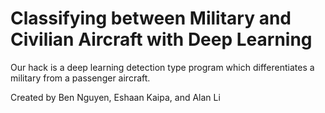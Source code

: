 # Classifying between Military and Civilian Aircraft with Deep Learning

Our hack is a deep learning detection type program which differentiates a military from a passenger aircraft. 

Created by Ben Nguyen, Eshaan Kaipa, and Alan Li
